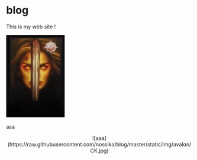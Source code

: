 # blog



This is my web site !

![aaa](https://raw.githubusercontent.com/nossika/blog/master/static/img/avalon/CK.jpg)

asa

<div align=center> 
![aaa](https://raw.githubusercontent.com/nossika/blog/master/static/img/avalon/CK.jpg)
</div>
